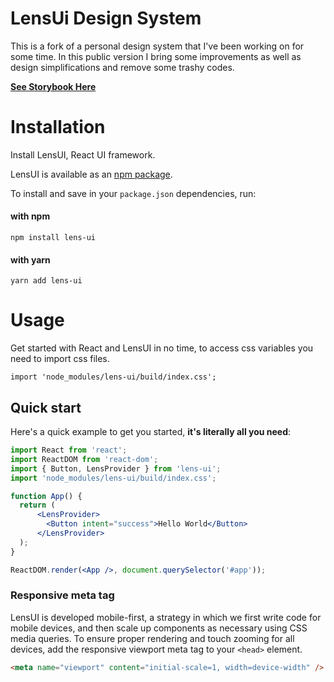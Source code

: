 # LensUi Design System
This is a fork of a personal design system that I've been working on for some time.
In this public version I bring some improvements as well as design simplifications and remove some trashy codes.

[**See Storybook Here**](https://luciancaetano.github.io/lens-ui)

# Installation

Install LensUI, React UI framework.

LensUI is available as an [npm package](https://www.npmjs.com/package/lens-ui).

To install and save in your `package.json` dependencies, run:

#### with npm
`npm install lens-ui`

#### with yarn
`yarn add lens-ui`


# Usage

Get started with React and LensUI in no time, to access css variables you need to import css files.

`import 'node_modules/lens-ui/build/index.css';`

## Quick start

Here's a quick example to get you started, **it's literally all you need**:

```jsx
import React from 'react';
import ReactDOM from 'react-dom';
import { Button, LensProvider } from 'lens-ui';
import 'node_modules/lens-ui/build/index.css';

function App() {
  return (
      <LensProvider>
        <Button intent="success">Hello World</Button>
      </LensProvider>
  );
}

ReactDOM.render(<App />, document.querySelector('#app'));
```

### Responsive meta tag

LensUI is developed mobile-first, a strategy in which we first write code for mobile devices, and then scale up components as necessary using CSS media queries.
To ensure proper rendering and touch zooming for all devices, add the responsive viewport meta tag to your `<head>` element.

```html
<meta name="viewport" content="initial-scale=1, width=device-width" />
```
